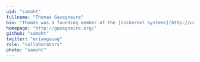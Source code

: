 ```yaml
---
uid: "samoht"
fullname: "Thomas Gazagnaire"
bio: "Thomas was a founding member of the [Unikernel Systems](http://unikernel.com/) team and is now an engineer at [Docker](https://www.docker.com/). He is one of the main authors of the [MirageOS](https://mirage.io/) library, the main developer of [Irmin](https://github.com/mirage/irmin), the Git-like distributed store and original designer of the [OPAM](http://opam.ocaml.org/) package manager."
homepage: "http://gazagnaire.org/"
github: "samoht"
twitter: "eriangazag"
role: "collaborators"
photo: "samoht"
---
```

